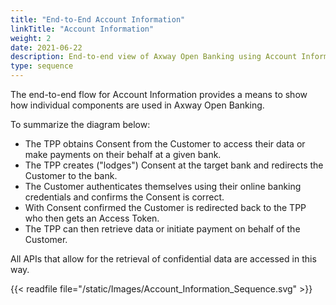 ```yaml
---
title: "End-to-End Account Information"
linkTitle: "Account Information"
weight: 2
date: 2021-06-22
description: End-to-end view of Axway Open Banking using Account Information as an example
type: sequence
---
```


The end-to-end flow for Account Information provides a means to show how individual components are used in Axway Open Banking.

To summarize the diagram below:

- The TPP obtains Consent from the Customer to access their data or make payments on their behalf at a given bank.
- The TPP creates ("lodges") Consent at the target bank and redirects the Customer to the bank.
- The Customer authenticates themselves using their online banking credentials and confirms the Consent is correct.
- With Consent confirmed the Customer is redirected back to the TPP who then gets an Access Token.
- The TPP can then retrieve data or initiate payment on behalf of the Customer.

All APIs that allow for the retrieval of confidential data are accessed in this way.

{{< readfile file="/static/Images/Account_Information_Sequence.svg" >}}


<script src="/js/scroll-sequence-diagram-headings.js"></script>
